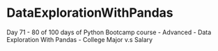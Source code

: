 # DataExplorationWithPandas
Day 71 - 80 of 100 days of Python Bootcamp course - Advanced - Data Exploration With Pandas - College Major v.s Salary
